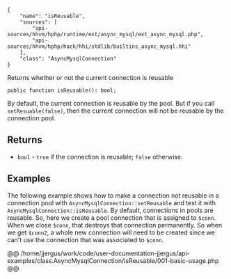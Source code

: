 ``` yamlmeta
{
    "name": "isReusable",
    "sources": [
        "api-sources/hhvm/hphp/runtime/ext/async_mysql/ext_async_mysql.php",
        "api-sources/hhvm/hphp/hack/hhi/stdlib/builtins_async_mysql.hhi"
    ],
    "class": "AsyncMysqlConnection"
}
```




Returns whether or not the current connection is reusable




``` Hack
public function isReusable(): bool;
```




By default, the current connection is reusable by the pool. But if you call
` setResuable(false) `, then the current connection will not be reusable by
the connection pool.




## Returns




+ ` bool ` - `` true `` if the connection is reusable; ``` false ``` otherwise.




## Examples




The following example shows how to make a connection not reusable in a connection pool with ` AsyncMysqlConnection::setReusable ` and test it with `` AsyncMysqlConnection::isReusable ``. By default, connections in pools are reusable. So, here we create a pool connection that is assigned to ``` $conn ```. When we close ```` $conn ````, that destroys that connection permanently. So when we get ````` $conn2 `````, a whole new connection will need to be created since we can't use the connection that was associated to `````` $conn ``````.







@@ /home/jjergus/work/code/user-documentation-jjergus/api-examples/class.AsyncMysqlConnection/isReusable/001-basic-usage.php @@
<!-- HHAPIDOC -->
